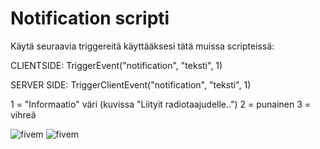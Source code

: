 # Notification scripti

Käytä seuraavia triggereitä käyttääksesi tätä muissa scripteissä:

CLIENTSIDE: TriggerEvent("notification", "teksti", 1)

SERVER SIDE: TriggerClientEvent("notification", "teksti", 1)

1 = "Informaatio" väri (kuvissa "Liityit radiotaajudelle..")
2 = punainen
3 = vihreä

![fivem](https://i.imgur.com/E6pHKm4.png)
![fivem](https://cdn.discordapp.com/attachments/701785610574233670/782397364471201812/unknown.png)
